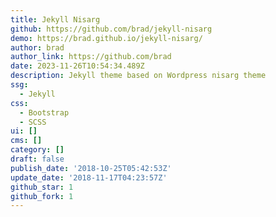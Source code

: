```yaml
---
title: Jekyll Nisarg
github: https://github.com/brad/jekyll-nisarg
demo: https://brad.github.io/jekyll-nisarg/
author: brad
author_link: https://github.com/brad
date: 2023-11-26T10:54:34.489Z
description: Jekyll theme based on Wordpress nisarg theme
ssg:
  - Jekyll
css:
  - Bootstrap
  - SCSS
ui: []
cms: []
category: []
draft: false
publish_date: '2018-10-25T05:42:53Z'
update_date: '2018-11-17T04:23:57Z'
github_star: 1
github_fork: 1
---
```

